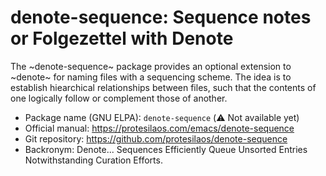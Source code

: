 # denote-sequence: Sequence notes or Folgezettel with Denote

The ~denote-sequence~ package provides an optional extension to
~denote~ for naming files with a sequencing scheme. The idea is to
establish hiearchical relationships between files, such that the
contents of one logically follow or complement those of another.

+ Package name (GNU ELPA): `denote-sequence` (⚠️ Not available yet)
+ Official manual: <https://protesilaos.com/emacs/denote-sequence>
+ Git repository: <https://github.com/protesilaos/denote-sequence>
+ Backronym: Denote... Sequences Efficiently Queue Unsorted Entries
  Notwithstanding Curation Efforts.
